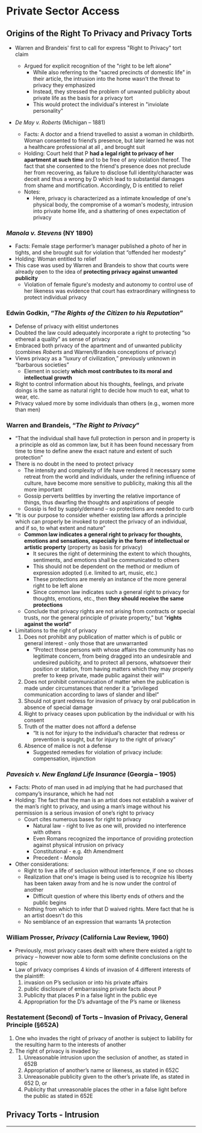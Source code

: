 # Private Sector Access

## Origins of the Right To Privacy and Privacy Torts

* Warren and Brandeis' first to call for express "Right to Privacy" tort claim
  * Argued for explicit recognition of the "right to be left alone"
    * While also referring to the "sacred precincts of domestic life" in their article, the intrusion into the home wasn't the threat to privacy they emphasized
    * Instead, they stressed the problem of unwanted publicity about private life as the basis for a privacy tort
    * This would protect the individual's interest in "inviolate personality"

* *De May v. Roberts* (Michigan – 1881)
  * Facts: A doctor and a friend travelled to assist a woman in childbirth. Woman consented to friend’s presence, but later learned he was not a healthcare professional at all , and brought suit
  * Holding: Court held that P **had a legal right to privacy of her apartment at such time** and to be free of any violation thereof. The fact that she consented to the friend's presence does not preclude her from recovering, as failure to disclose full identity/character was deceit and thus a wrong by D which lead to substantial damages from shame and mortification. Accordingly, D is entitled to relief
  * Notes:
    * Here, privacy is characterized as a intimate knowledge of one's physical body, the compromise of a woman's modesty, intrusion into private home life, and a shattering of ones expectation of privacy

### *Manola v. Stevens* (NY 1890)

* Facts: Female stage performer’s manager published a photo of her in tights, and she brought suit for violation that “offended her modesty”
* Holding: Woman entitled to relief
* This case was used by Warren and Brandeis to show that courts were already open to the idea of **protecting privacy against unwanted publicity**
  * Violation of female figure's modesty and autonomy to control use of her likeness was evidence that court has extraordinary willingness to protect individual privacy

### Edwin Godkin, “*The Rights of the Citizen to his Reputation*”

* Defense of privacy with elitist undertones
* Doubted the law could adequately incorporate a right to protecting “so ethereal a quality” as sense of privacy
* Embraced both privacy of the apartment and of unwanted publicity (combines *Roberts* and Warren/Brandeis conceptions of privacy)
* Views privacy as a “luxury of civilization,” previously unknown in “barbarous societies”
  * Element in society **which most contributes to its moral and intellectual growth**
* Right to control information about his thoughts, feelings, and private doings is the same as natural right to decide how much to eat, what to wear, etc.
* Privacy valued more by some individuals than others (e.g., women more than men)

### Warren and Brandeis, “*The Right to Privacy*”

* “That the individual shall have full protection in person and in property is a principle as old as common law, but it has been found necessary from time to time to define anew the exact nature and extent of such protection”
* There is no doubt in the need to protect privacy
  * The intensity and complexity of life have rendered it necessary some retreat from the world and individuals, under the refining influence of culture, have become more sensitive to publicity, making this all the more important
  * Gossip perverts belittles by inverting the relative importance of things, thus dwarfing the thoughts and aspirations of people
  * Gossip is fed by supply/demand – so protections are needed to curb
* “It is our purpose to consider whether existing law affords a principle which can properly be invoked to protect the privacy of an individual, and if so, to what extent and nature”
  * **Common law indicates a general right to privacy for thoughts, emotions and sensations, especially in the form of intellectual or artistic property** (property as basis for privacy)
    * It secures the right of determining the extent to which thoughts, sentiments, and emotions shall be communicated to others
    * This should not be dependent on the method or medium of expression adopted (i.e. limited to art, music, etc.)
    * These protections are merely an instance of the more general right to be left alone
    * Since common law indicates such a general right to privacy for thoughts, emotions, etc., then **they should receive the same protections**
  * Conclude that privacy rights are not arising from contracts or special trusts, nor the general principle of private property,” but “**rights against the world”**
* Limitations to the right of privacy
  1. Does not prohibit any publication of matter which is of public or general interest - only those that are unwarranted
      * “Protect those persons with whose affairs the community has no legitimate concern, from being dragged into an undesirable and undesired publicity, and to protect all persons, whatsoever their position or station, from having matters which they may properly prefer to keep private, made public against their will”
  1. Does not prohibit communication of matter when the publication is made under circumstances that render it a “privileged communication according to laws of slander and libel”
  1. Should not grant redress for invasion of privacy by oral publication in absence of special damage
  1. Right to privacy ceases upon publication by the individual or with his consent
  1. Truth of the matter does not afford a defense
      * “It is not for injury to the individual’s character that redress or prevention is sought, but for injury to the right of privacy”
  1. Absence of malice is not a defense
      * Suggested remedies for violation of privacy include: compensation, injunction

### *Pavesich v. New England Life Insurance* (Georgia – 1905)

* Facts: Photo of man used in ad implying that he had purchased that company’s insurance, which he had not
* Holding: The fact that the man is an artist does not establish a waiver of the man’s right to privacy, and using a man’s image without his permission is a serious invasion of one’s right to privacy
  * Court cites numerous bases for right to privacy
    * Natural law - right to live as one will, provided no interference with others
    * Even Romans recognized the importance of providing protection against physical intrusion on privacy
    * Constitutional - e.g. 4th Amendment
    * Precedent - *Manola*
* Other considerations:
  * Right to live a life of seclusion without interference, if one so choses
  * Realization that one's image is being used is to recognize his liberty has been taken away from and he is now under the control of another
    * Difficult question of where this liberty ends of others and the public begins
  * Nothing from which to infer that D waived rights. Mere fact that he is an artist doesn't do this
  * No semblance of an expression that warrants 1A protection

### William Prosser, *Privacy* (California Law Review, 1960)

* Previously, most privacy cases dealt with where there existed a right to privacy – however now able to form some definite conclusions on the topic
* Law of privacy comprises 4 kinds of invasion of 4 different interests of the plaintiff:
  1. invasion on P’s seclusion or into his private affairs
  1. public disclosure of embarrassing private facts about P
  1. Publicity that places P in a false light in the public eye
  1. Appropriation for the D’s advantage of the P’s name or likeness

### Restatement (Second) of Torts – Invasion of Privacy, General Principle (§652A)

1. One who invades the right of privacy of another is subject to liability for the resulting harm to the interests of another
1. The right of privacy is invaded by:
    1. Unreasonable intrusion upon the seclusion of another, as stated in 652B
    1. Appropriation of another’s name or likeness, as stated in 652C
    1. Unreasonable publicity given to the other’s private life, as stated in 652 D, or
    1. Publicity that unreasonable places the other in a false light before the public as stated in 652E

## Privacy Torts - Intrusion

---
